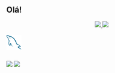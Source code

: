 ## Olá!
<div align="center">
  <a href="https://github.com/weldesfernandes/weldesfernandes">
  <img height="160em" src="https://github-readme-stats.vercel.app/api?username=weldesfernandes&show_icons=true&theme=dark&include_all_commits=true&count_private=true"/>
  <img height="160em" src="https://github-readme-stats.vercel.app/api/top-langs/?username=weldesfernandes&layout=compact&langs_count=7&theme=dark"/>
</div>
<div style="display: inline_block"><br>
  <img align="center" alt="weldes-mysql" height="40" width="40" src="https://raw.githubusercontent.com/devicons/devicon/master/icons/mysql/mysql-original.svg">
</div>
  
  ##
 
<div> 
    <a href = "mailto:weldesfernandes@gmail.com"><img src="https://img.shields.io/badge/-Gmail-%23333?style=for-the-badge&logo=gmail&logoColor=white" target="_blank"></a>
  <a href="https://www.linkedin.com/in/weldes-fernandes-a79016135" target="_blank"><img src="https://img.shields.io/badge/-LinkedIn-%230077B5?style=for-the-badge&logo=linkedin&logoColor=white" target="_blank"></a> 
</div>
